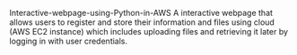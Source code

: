 Interactive-webpage-using-Python-in-AWS
A interactive webpage that allows users to register and store their information and files using cloud (AWS EC2 instance) which includes uploading files and retrieving it later by logging in with user credentials.

